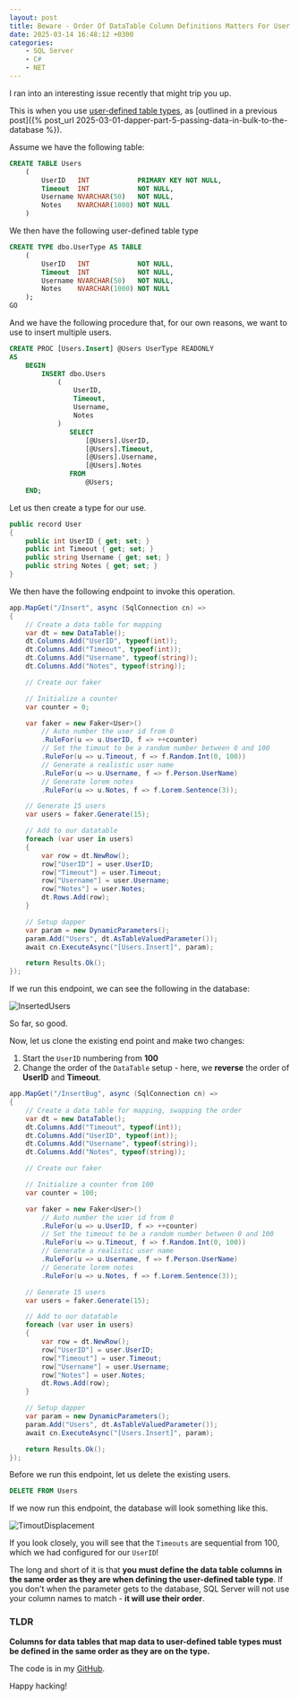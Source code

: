```yaml
---
layout: post
title: Beware - Order Of DataTable Column Definitions Matters For User Defined Table Type Mapping
date: 2025-03-14 16:48:12 +0300
categories:
    - SQL Server
    - C#
    - NET
---
```


I ran into an interesting issue recently that might trip you up.

This is when you use [user-defined table types](https://learn.microsoft.com/en-us/sql/relational-databases/server-management-objects-smo/tasks/using-user-defined-tables?view=sql-server-ver16), as [outlined in a previous post]({% post_url 2025-03-01-dapper-part-5-passing-data-in-bulk-to-the-database %}).

Assume we have the following table:

```sql
CREATE TABLE Users
    (
        UserID   INT            PRIMARY KEY NOT NULL,
        Timeout  INT            NOT NULL,
        Username NVARCHAR(50)   NOT NULL,
        Notes    NVARCHAR(1000) NOT NULL
    )
```

We then have the following user-defined table type

```sql
CREATE TYPE dbo.UserType AS TABLE
    (
        UserID   INT            NOT NULL,
        Timeout  INT            NOT NULL,
        Username NVARCHAR(50)   NOT NULL,
        Notes    NVARCHAR(1000) NOT NULL
    );
GO
```

And we have the following procedure that, for our own reasons, we want to use to insert multiple users.

```sql
CREATE PROC [Users.Insert] @Users UserType READONLY
AS
    BEGIN
        INSERT dbo.Users
            (
                UserID,
                Timeout,
                Username,
                Notes
            )
               SELECT
                   [@Users].UserID,
                   [@Users].Timeout,
                   [@Users].Username,
                   [@Users].Notes
               FROM
                   @Users;
    END;
```

Let us then create a type for our use.

```c#
public record User
{
    public int UserID { get; set; }
    public int Timeout { get; set; }
    public string Username { get; set; }
    public string Notes { get; set; }
}
```

We then have the following endpoint to invoke this operation.

```c#
app.MapGet("/Insert", async (SqlConnection cn) =>
{
    // Create a data table for mapping
    var dt = new DataTable();
    dt.Columns.Add("UserID", typeof(int));
    dt.Columns.Add("Timeout", typeof(int));
    dt.Columns.Add("Username", typeof(string));
    dt.Columns.Add("Notes", typeof(string));

    // Create our faker

    // Initialize a counter
    var counter = 0;

    var faker = new Faker<User>()
        // Auto number the user id from 0
        .RuleFor(u => u.UserID, f => ++counter)
        // Set the timout to be a random number between 0 and 100
        .RuleFor(u => u.Timeout, f => f.Random.Int(0, 100))
        // Generate a realistic user name
        .RuleFor(u => u.Username, f => f.Person.UserName)
        // Generate lorem notes
        .RuleFor(u => u.Notes, f => f.Lorem.Sentence(3));

    // Generate 15 users
    var users = faker.Generate(15);

    // Add to our datatable
    foreach (var user in users)
    {
        var row = dt.NewRow();
        row["UserID"] = user.UserID;
        row["Timeout"] = user.Timeout;
        row["Username"] = user.Username;
        row["Notes"] = user.Notes;
        dt.Rows.Add(row);
    }

    // Setup dapper
    var param = new DynamicParameters();
    param.Add("Users", dt.AsTableValuedParameter());
    await cn.ExecuteAsync("[Users.Insert]", param);

    return Results.Ok();
});
```

If we run this endpoint, we can see the following in the database:

![InsertedUsers](../images/2025/03/InsertedUsers.png)

So far, so good.

Now, let us clone the existing end point and make two changes:

1. Start the `UserID` numbering from **100**
2. Change the order of the `DataTable` setup - here, we **reverse** the order of **UserID** and **Timeout**.

```c#
app.MapGet("/InsertBug", async (SqlConnection cn) =>
{
    // Create a data table for mapping, swapping the order
    var dt = new DataTable();
    dt.Columns.Add("Timeout", typeof(int));
    dt.Columns.Add("UserID", typeof(int));
    dt.Columns.Add("Username", typeof(string));
    dt.Columns.Add("Notes", typeof(string));

    // Create our faker

    // Initialize a counter from 100
    var counter = 100;

    var faker = new Faker<User>()
        // Auto number the user id from 0
        .RuleFor(u => u.UserID, f => ++counter)
        // Set the timeout to be a random number between 0 and 100
        .RuleFor(u => u.Timeout, f => f.Random.Int(0, 100))
        // Generate a realistic user name
        .RuleFor(u => u.Username, f => f.Person.UserName)
        // Generate lorem notes
        .RuleFor(u => u.Notes, f => f.Lorem.Sentence(3));

    // Generate 15 users
    var users = faker.Generate(15);

    // Add to our datatable
    foreach (var user in users)
    {
        var row = dt.NewRow();
        row["UserID"] = user.UserID;
        row["Timeout"] = user.Timeout;
        row["Username"] = user.Username;
        row["Notes"] = user.Notes;
        dt.Rows.Add(row);
    }

    // Setup dapper
    var param = new DynamicParameters();
    param.Add("Users", dt.AsTableValuedParameter());
    await cn.ExecuteAsync("[Users.Insert]", param);

    return Results.Ok();
});
```

Before we run this endpoint, let us delete the existing users.

```sql
DELETE FROM Users
```

If we now run this endpoint, the database will look something like this.

![TimoutDisplacement](../images/2025/03/TimoutDisplacement.png)

If you look closely, you will see that the `Timeouts` are sequential from 100, which we had configured for our `UserID`!

The long and short of it is that **you must define the data table columns in the same order as they are when defining the user-defined table type**. If you don't when the parameter gets to the database, SQL Server will not use your column names to match - **it will use their order**.

### TLDR

**Columns for data tables that map data to user-defined table types must be defined in the same order as they are on the type.**

The code is in my [GitHub](https://github.com/conradakunga/BlogCode/tree/master/2025-03-13%20Beware%20UDTs).

Happy hacking!
